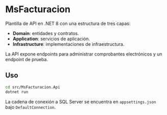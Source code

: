 # MsFacturacion

Plantilla de API en .NET 8 con una estructura de tres capas:

- **Domain**: entidades y contratos.
- **Application**: servicios de aplicación.
- **Infrastructure**: implementaciones de infraestructura.

La API expone endpoints para administrar comprobantes electrónicos y un endpoint de prueba.

## Uso

```bash
cd src/MsFacturacion.Api
dotnet run
```

La cadena de conexión a SQL Server se encuentra en `appsettings.json` bajo `DefaultConnection`.
